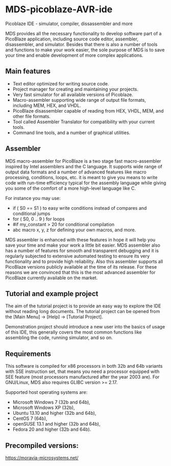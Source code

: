 # MDS-picoblaze-AVR-ide
Picoblaze IDE - simulator, compiler, dissassembler and more

MDS provides all the necessary functionality to develop software part of a PicoBlaze application, including source code editor,
assembler, disassembler, and simulator. Besides that there is also a number of tools and functions to make your work easier,
the sole purpose of MDS is to save your time and enable development of more complex applications.

## Main features

  -  Text editor optimized for writing source code.
  -  Project manager for creating and maintaining your projects.
  -  Very fast simulator for all available versions of Picoblaze.
  -  Macro-assembler supporting wide range of output file formats, including MEM, HEX, and VHDL.
  -  PicoBlaze disassembler capable of reading from HEX, VHDL, MEM, and other file formats.
  -  Tool called Assembler Translator for compatibility with your current tools.
  -  Command line tools, and a number of graphical utilities.
  
## Assembler  
MDS macro-assembler for PicoBlaze is a two stage fast macro-assembler inspired by Intel assemblers and the C language. It supports
wide range of output data formats and a number of advanced features like macro processing, conditions, loops, etc. it is
meant to give you means to write code with run-time efficiency typical for the assembly language while giving you some of the comfort
of a more high-level language like C. 

For instance you may use: 
 - if ( S0 == S1 ) to easy write conditions instead of compares and conditional jumps
 - for ( S0, 0 .. 9 ) for loops
 - #if my_constant > 20 for conditional compilation
 - abc macro x, y, z for defining your own macros, and more. 

  MDS assembler is enhanced with these features in hope it will help you save your time and make your work a little bit easier.
  MDS assembler also has a number of features for smooth and transparent debugging and it is regularly subjected to extensive automated
  testing to ensure its very functionality and to provide high reliability. Also this assembler supports all PicoBlaze versions
  publicly available at the time of its release. For these reasons we are convinced that this is the most advanced assembler 
  for PicoBlaze currently available on the market.
  
## Tutorial and example project  
  The aim of the tutorial project is to provide an easy way to explore the IDE without reading long documents. The tutorial project
  can be opened from the [Main Menu] -> [Help] -> [Tutorial Project].
  
  Demonstration project should introduce a new user into the basics of usage of this IDE, this generally
  covers the most common functions like assembling the code, running simulator, and so on.
  
  
  ## Requirements
  
  This software is compiled for x86 processors in both 32b and 64b variants with SSE instruction set, that means you need a processor equipped with SEE feature (most processors manufactured after the year 2003 are). For GNU/Linux, MDS also requires GLIBC version >= 2.17.

Supported host operating systems are:

   - Microsoft Windows 7 (32b and 64b),
   - Microsoft Windows XP (32b),
   - Ubuntu 13.10 and higher (32b and 64b),
   - CentOS 7 (64b),
   - openSUSE 13.1 and higher (32b and 64b),
   - Fedora 20 and higher (32b and 64b).
   
  ## Precompiled versions:
  
 https://moravia-microsystems.net/
